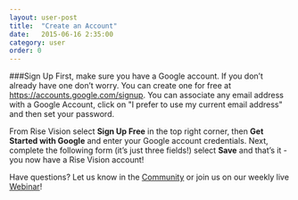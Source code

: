 ```yaml
---
layout: user-post
title:  "Create an Account"
date:   2015-06-16 2:35:00
category: user
order: 0
---
```


###Sign Up
First, make sure you have a Google account. If you don’t already have one don’t worry. You can create one for free at https://accounts.google.com/signup. You can associate any email address with a Google Account, click on "I prefer to use my current email address" and then set your password.

From Rise Vision select **Sign Up Free** in the top right corner, then **Get Started with Google** and enter your Google account credentials. Next, complete
the following form (it’s just three fields!) select **Save** and that’s it - you now have a Rise Vision account!

Have questions? Let us know in the [Community](http://community.risevision.com) or join us on our weekly live [Webinar](https://www.risevision.com/webinars)!
